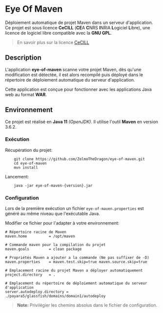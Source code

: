 # Eye Of Maven

Déploiement automatique de projet Maven dans un serveur d'application.
Ce projet est sous licence **CeCILL** (**CE**A **C**NRS **I**NRIA **L**ogiciel **L**ibre),
une licence de logiciel libre compatible avec la **GNU GPL**.

> En savoir plus sur la licence [CeCILL](http://cecill.info/index.fr.html)

## Description

L'application **eye-of-maven** scanne votre projet Maven, 
dès qu'une modification est détectée, 
il est alors recompilé puis déployé dans le répertoire de déploiement automatique du serveur d'application.

Cette application est conçue pour fonctionner avec les applications Java web au format **WAR**.

## Environnement

Ce projet est réalisé en **Java 11** *(OpenJDK)*.
Il utilise l'outil **Maven** en version 3.6.2.

### Exécution

Récupération du projet:
~~~
    git clone https://github.com/ZelmoTheDragon/eye-of-maven.git
    cd eye-of-maven
    mvn install
~~~

Lancement:
~~~
    java -jar eye-of-maven-{version}.jar
~~~

### Configuration

Lors de la première exécution un fichier `eye-of-maven.properties` est généré au même niveau que l'exécutable Java.

Modifier ce fichier pour l'adapter à votre environnement:
~~~
# Répertoire racine de Maven
maven.home          = /opt/maven

# Commande maven pour la compilation du projet
maven.goals         = clean package

# Propriétés Maven a ajouter a la commande (Ne pas suffixer de -D)
maven.properties    = maven.test.skip=true maven.source.skip=true

# Emplacement racine du projet Maven a déployer automatiquement
project.directory   = .

# Emplacement du répertoire de déploiement automatique du serveur d'application
server.autodeploy.directory = ./payara5/glassfish/domains/domain1/autodeploy
~~~

> **Note:**
> Privilégier les chemins absolus dans le fichier de configuration.
